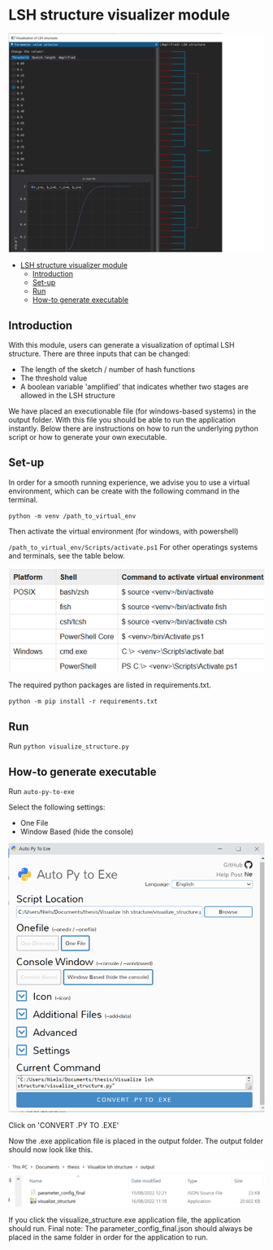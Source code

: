 # LSH structure visualizer module
![Screenshot of LSH structure visualizer tool!](screenshots/screenshot_tool.png "Screenshot of LSH structure visualizer tool")
- [LSH structure visualizer module](#lsh-structure-visualizer-module)
  - [Introduction](#introduction)
  - [Set-up](#set-up)
  - [Run](#run)
  - [How-to generate executable](#how-to-generate-executable)
## Introduction

With this module, users can generate a visualization of optimal LSH  structure. There are three inputs that can be changed:
- The length of the sketch / number of hash functions
- The threshold value
- A boolean variable 'amplified' that indicates whether two stages are allowed in the LSH structure

We have placed an executionable file (for windows-based systems) in the output folder. With this file you should be able to run the application instantly. Below there are instructions on how to run the underlying python script or how to generate your own executable.

## Set-up

In order for a smooth running experience, we advise you to use a virtual environment, which can be create with the following command in the terminal.

``
python -m venv /path_to_virtual_env
``

Then activate the virtual environment (for windows, with powershell)

``
/path_to_virtual_env/Scripts/activate.ps1
``
For other operatings systems and terminals, see the table below.

![How to activate a virtual environment!](screenshots/activate_virtual_env.png "How to activate a virtual environment")

The required python packages are listed in requirements.txt. 

``
python -m pip install -r requirements.txt
``

## Run
Run
``
python visualize_structure.py
``
## How-to generate executable
Run
``
auto-py-to-exe
``

Select the following settings: 
- One File
- Window Based (hide the console)
  
![auto-py-texe!](screenshots/auto_py_to_exe_screenshot.png "How to activate a virtual environment")

Click on 'CONVERT .PY TO .EXE'

Now the .exe application file is placed in the output folder. 
The output folder should now look like this.

![screenshot_output!](screenshots/screenshot_output.png "screenshot_output")

If you click the visualize_structure.exe application file, the application should run.
Final note: The parameter_config_final.json should always be placed in the same folder in order for the application to run.